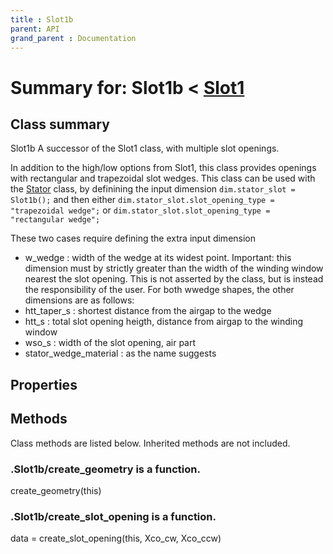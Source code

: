 ```yaml
---
title : Slot1b
parent: API
grand_parent : Documentation
---
```

# Summary for: **Slot1b**  < [Slot1](Slot1.html)

## Class summary

Slot1b A successor of the Slot1 class, with multiple slot openings.

In addition to the high/low options from Slot1, this class provides
openings with rectangular and trapezoidal slot wedges. This class can
be used with the [Stator](Stator.html) class, by definining the input dimension
`dim.stator_slot = Slot1b();` and then either
`dim.stator_slot.slot_opening_type = "trapezoidal wedge";` or
`dim.stator_slot.slot_opening_type = "rectangular wedge";`

These two cases require defining the extra input dimension
* w_wedge : width of the wedge at its widest point. Important: this
dimension must by strictly greater than the width of the winding
window nearest the slot opening. This is not asserted by the class,
but is instead the responsibility of the user.
For both wwedge shapes, the other dimensions are as follows:
* htt_taper_s : shortest distance from the airgap to the wedge
* htt_s : total slot opening heigth, distance from airgap to the
winding window
* wso_s : width of the slot opening, air part
* stator_wedge_material : as the name suggests

## Properties


## Methods

Class methods are listed below. Inherited methods are not included.

### .Slot1b/**create_geometry** is a function.
create_geometry(this)

### .Slot1b/**create_slot_opening** is a function.
data = create_slot_opening(this, Xco_cw, Xco_ccw)


